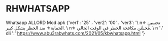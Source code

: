 # RHWHATSAPP
Whatsapp ALLORD Mod apk
{'ver1': '25' ، 'ver2': '00' ، 'ver3': '\ n⚜️ تحسين الحماية⚜️ ضد الحظر بشكل كبير. \ n⚜ مُحسَّن مكافحة الحظر في الوقت الحالي. \ n '،' dli ':' https://www.abu3rabwhats.com/2021/05/kbwhatsapp.html '}
